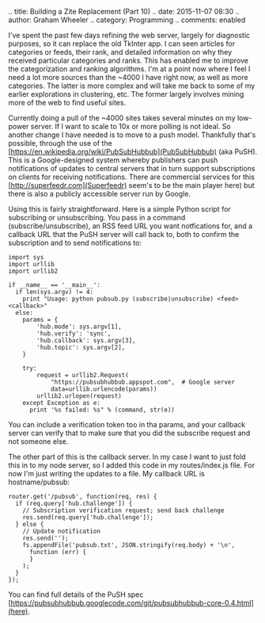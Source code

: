 .. title: Building a Zite Replacement (Part 10)
.. date: 2015-11-07 08:30
.. author: Graham Wheeler
.. category: Programming
.. comments: enabled

I've spent the past few days refining the web server, largely for diagnostic
purposes, so it can replace the old TkInter app. I can seen articles for 
categories or feeds, their rank, and detailed information on why they 
received particular categories and ranks. This has enabled me to improve
the categorization and ranking algorithms. I'm at a point now where I 
feel I need a lot more sources than the ~4000 I have right now, as well as
more categories. The latter is more complex and will take me back to some
of my earlier explorations in clustering, etc. The former largely involves 
mining more of the web to find useful sites.

Currently doing a pull of the ~4000 sites takes several minutes on my 
low-power server. If I want to scale to 10x or more polling is not ideal.
So another change I have needed is to move to a push model. Thankfully
that's possible, through the use of the [https://en.wikipedia.org/wiki/PubSubHubbub](PubSubHubbub) (aka PuSH). This is a Google-designed 
system whereby publishers can 
push notifications of updates to central servers that in turn support
subscriptions on clients for receiving notifications. There are commercial 
services for this [http://superfeedr.com](Superfeedr) seem's to be the main
player here) but there is also a publicly accessible server run by Google.

Using this is fairly straightforward. Here is a simple Python script for
subscribing or unsubscribing. You pass in a command (subscribe/unsubscribe), an
RSS feed URL you want notfications for, and a callback URL that the PuSH
server will call back to, both to confirm the subscription and to send
notifications to:

    import sys
    import urllib
    import urllib2

    if __name__ == '__main__':
      if len(sys.argv) != 4:
        print "Usage: python pubsub.py (subscribe|unsubscribe) <feed> <callback>" 
      else:
        params = {
            'hub.mode': sys.argv[1],
            'hub.verify': 'sync',
            'hub.callback': sys.argv[3],
            'hub.topic': sys.argv[2],
        }

        try:
            request = urllib2.Request(
                "https://pubsubhubbub.appspot.com",  # Google server
                data=urllib.urlencode(params))
            urllib2.urlopen(request)
        except Exception as e:
          print '%s failed: %s" % (command, str(e))

You can include a verification token too in tha params, and your callback
server can verify that to make sure that you did the subscribe request and 
not someone else.

The other part of this is the callback server. In my case I want to just fold
this in to my node server, so I added this code in my routes/index.js file. For
now I'm just writing the updates to a file. My callback URL is hostname/pubsub:

    router.get('/pubsub', function(req, res) {
      if (req.query['hub.challenge']) {
        // Subscription verification request; send back challenge
        res.send(req.query['hub.challenge']);
      } else {
        // Update notification
        res.send('');
        fs.appendFile('pubsub.txt', JSON.stringify(req.body) + '\n',
          function (err) {
          }
        );
      }
    });

You can find full details of the PuSH spec [https://pubsubhubbub.googlecode.com/git/pubsubhubbub-core-0.4.html](here).

